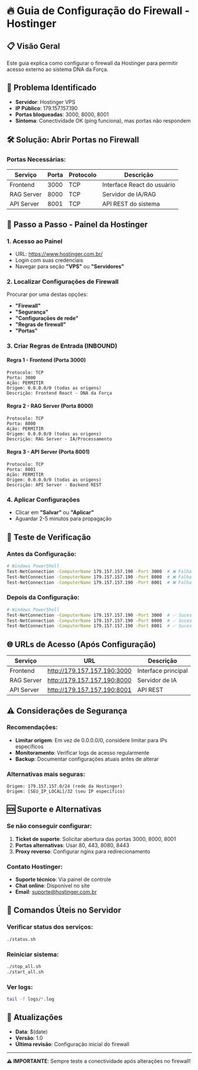 # 🔥 Guia de Configuração do Firewall - Hostinger

## 📋 **Visão Geral**

Este guia explica como configurar o firewall da Hostinger para permitir acesso externo ao sistema DNA da Força.

## 🚨 **Problema Identificado**

- **Servidor**: Hostinger VPS
- **IP Público**: 179.157.157.190
- **Portas bloqueadas**: 3000, 8000, 8001
- **Sintoma**: Conectividade OK (ping funciona), mas portas não respondem

## 🛠️ **Solução: Abrir Portas no Firewall**

### **Portas Necessárias:**

| Serviço    | Porta | Protocolo | Descrição                  |
| ---------- | ----- | --------- | -------------------------- |
| Frontend   | 3000  | TCP       | Interface React do usuário |
| RAG Server | 8000  | TCP       | Servidor de IA/RAG         |
| API Server | 8001  | TCP       | API REST do sistema        |

## 📱 **Passo a Passo - Painel da Hostinger**

### **1. Acesso ao Painel**

- URL: https://www.hostinger.com.br/
- Login com suas credenciais
- Navegar para seção **"VPS"** ou **"Servidores"**

### **2. Localizar Configurações de Firewall**

Procurar por uma destas opções:

- **"Firewall"**
- **"Segurança"**
- **"Configurações de rede"**
- **"Regras de firewall"**
- **"Portas"**

### **3. Criar Regras de Entrada (INBOUND)**

#### **Regra 1 - Frontend (Porta 3000)**

```
Protocolo: TCP
Porta: 3000
Ação: PERMITIR
Origem: 0.0.0.0/0 (todas as origens)
Descrição: Frontend React - DNA da Força
```

#### **Regra 2 - RAG Server (Porta 8000)**

```
Protocolo: TCP
Porta: 8000
Ação: PERMITIR
Origem: 0.0.0.0/0 (todas as origens)
Descrição: RAG Server - IA/Processamento
```

#### **Regra 3 - API Server (Porta 8001)**

```
Protocolo: TCP
Porta: 8001
Ação: PERMITIR
Origem: 0.0.0.0/0 (todas as origens)
Descrição: API Server - Backend REST
```

### **4. Aplicar Configurações**

- Clicar em **"Salvar"** ou **"Aplicar"**
- Aguardar 2-5 minutos para propagação

## 🧪 **Teste de Verificação**

### **Antes da Configuração:**

```bash
# Windows PowerShell
Test-NetConnection -ComputerName 179.157.157.190 -Port 3000  # ❌ Falha
Test-NetConnection -ComputerName 179.157.157.190 -Port 8000  # ❌ Falha
Test-NetConnection -ComputerName 179.157.157.190 -Port 8001  # ❌ Falha
```

### **Depois da Configuração:**

```bash
# Windows PowerShell
Test-NetConnection -ComputerName 179.157.157.190 -Port 3000  # ✅ Sucesso
Test-NetConnection -ComputerName 179.157.157.190 -Port 8000  # ✅ Sucesso
Test-NetConnection -ComputerName 179.157.157.190 -Port 8001  # ✅ Sucesso
```

## 🌐 **URLs de Acesso (Após Configuração)**

| Serviço    | URL                         | Descrição           |
| ---------- | --------------------------- | ------------------- |
| Frontend   | http://179.157.157.190:3000 | Interface principal |
| RAG Server | http://179.157.157.190:8000 | Servidor de IA      |
| API Server | http://179.157.157.190:8001 | API REST            |

## ⚠️ **Considerações de Segurança**

### **Recomendações:**

- **Limitar origem**: Em vez de 0.0.0.0/0, considere limitar para IPs específicos
- **Monitoramento**: Verificar logs de acesso regularmente
- **Backup**: Documentar configurações atuais antes de alterar

### **Alternativas mais seguras:**

```
Origem: 179.157.157.0/24 (rede da Hostinger)
Origem: [SEU_IP_LOCAL]/32 (seu IP específico)
```

## 🆘 **Suporte e Alternativas**

### **Se não conseguir configurar:**

1. **Ticket de suporte**: Solicitar abertura das portas 3000, 8000, 8001
2. **Portas alternativas**: Usar 80, 443, 8080, 8443
3. **Proxy reverso**: Configurar nginx para redirecionamento

### **Contato Hostinger:**

- **Suporte técnico**: Via painel de controle
- **Chat online**: Disponível no site
- **Email**: suporte@hostinger.com.br

## 📝 **Comandos Úteis no Servidor**

### **Verificar status dos serviços:**

```bash
./status.sh
```

### **Reiniciar sistema:**

```bash
./stop_all.sh
./start_all.sh
```

### **Ver logs:**

```bash
tail -f logs/*.log
```

## 🔄 **Atualizações**

- **Data**: $(date)
- **Versão**: 1.0
- **Última revisão**: Configuração inicial do firewall

---

**⚠️ IMPORTANTE**: Sempre teste a conectividade após alterações no firewall!
